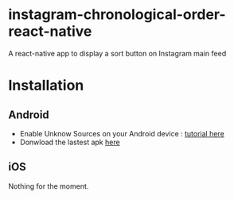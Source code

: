 # instagram-chronological-order-react-native
A react-native app to display a sort button on Instagram main feed


# Installation
## Android
- Enable Unknow Sources on your Android device : [tutorial here](https://android.gadgethacks.com/how-to/android-basics-enable-unknown-sources-sideload-apps-0161947/)
- Donwload the lastest apk [here](https://hackjack.info/insta/)

## iOS
Nothing for the moment.
